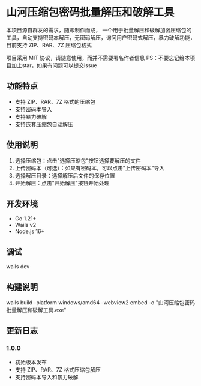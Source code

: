 # 山河压缩包密码批量解压和破解工具

本项目源自群友的需求，随即制作而成，
一个用于批量解压和破解加密压缩包的工具，自动支持密码本解压，无密码解压，询问用户密码式解压，暴力破解功能，目前支持 ZIP、RAR、7Z 压缩包格式

项目采用 MIT 协议，请随意使用，而并不需要署名作者信息
PS：不要忘记给本项目加上star，如果有问题可以提交issue

## 功能特点

- 支持 ZIP、RAR、7Z 格式的压缩包
- 支持密码本导入
- 支持暴力破解
- 支持嵌套压缩包自动解压

## 使用说明

1. 选择压缩包：点击"选择压缩包"按钮选择要解压的文件
2. 上传密码本（可选）：如果有密码本，可以点击"上传密码本"导入
3. 选择解压目录：选择解压后文件的保存位置
4. 开始解压：点击"开始解压"按钮开始处理

## 开发环境

- Go 1.21+
- Wails v2
- Node.js 16+

## 调试
wails dev

## 构建说明
 wails build -platform windows/amd64 -webview2 embed -o "山河压缩包密码批量解压和破解工具.exe"

## 更新日志

### 1.0.0
- 初始版本发布
- 支持 ZIP、RAR、7Z 格式压缩包解压
- 支持密码本导入和暴力破解  